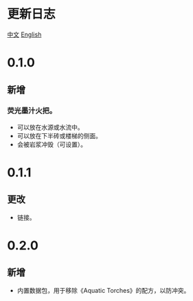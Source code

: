 # 更新日志
[中文](./CHANGELOG.md)
[English](./CHANGELOG-en.md)
# 0.1.0
## 新增
### 荧光墨汁火把。
- 可以放在水源或水流中。
- 可以放在下半砖或楼梯的侧面。
- 会被岩浆冲毁（可设置）。
# 0.1.1
## 更改
- 链接。
# 0.2.0
## 新增
- 内置数据包，用于移除《Aquatic Torches》的配方，以防冲突。